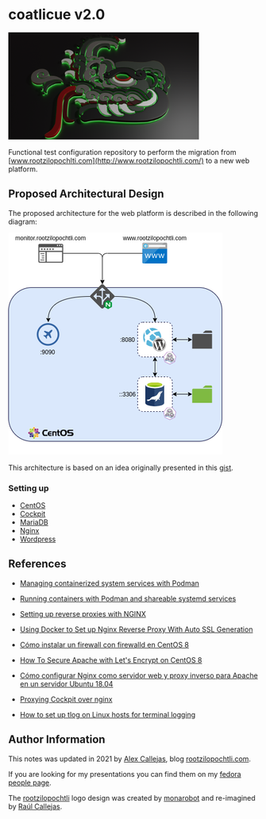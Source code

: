 # coatlicue  v2.0
<img src="https://github.com/rootzilopochtli/coatlicue/blob/master/images/rootzilopochtli.v2.0.png" alt="rootzilopochtli.com" width="384" height="216">

Functional test configuration repository to perform the migration from [www.rootzilopochlti.com](http://www.rootzilopochtli.com/) to a new web platform.

## Proposed Architectural Design

The proposed architecture for the web platform is described in the following diagram:

<img src="https://github.com/rootzilopochtli/coatlicue/blob/master/images/coatlicue.v2.0.png" alt="coalicue v2.0">

This architecture is based on an idea originally presented in this [gist](https://gist.github.com/darkaxl/9415b1a9cf24f9bdb3594d956e49af7f).

### Setting up

- [CentOS](https://github.com/rootzilopochtli/coatlicue/blob/master/centos.md)
- [Cockpit](https://github.com/rootzilopochtli/coatlicue/blob/master/cockpit.md)
- [MariaDB](https://github.com/rootzilopochtli/coatlicue/blob/master/mariadb.md)
- [Nginx](https://github.com/rootzilopochtli/coatlicue/blob/master/nginx.md)
- [Wordpress](https://github.com/rootzilopochtli/coatlicue/blob/master/wordpress.md)

## References

- [Managing containerized system services with Podman](https://developers.redhat.com/blog/2018/11/29/managing-containerized-system-services-with-podman/)

- [Running containers with Podman and shareable systemd services](https://www.redhat.com/sysadmin/podman-shareable-systemd-services)

- [Setting up reverse proxies with NGINX](https://www.redhat.com/sysadmin/setting-reverse-proxies-nginx)

- [Using Docker to Set up Nginx Reverse Proxy With Auto SSL Generation](https://linuxhandbook.com/nginx-reverse-proxy-docker/)

- [Cómo instalar un firewall con firewalld en CentOS 8](https://www.digitalocean.com/community/tutorials/how-to-set-up-a-firewall-using-firewalld-on-centos-8-es)

- [How To Secure Apache with Let's Encrypt on CentOS 8](https://www.digitalocean.com/community/tutorials/how-to-secure-apache-with-let-s-encrypt-on-centos-8)

- [Cómo configurar Nginx como servidor web y proxy inverso para Apache en un servidor Ubuntu 18.04](https://www.digitalocean.com/community/tutorials/como-configurar-nginx-como-servidor-web-y-proxy-inverso-para-apache-en-un-servidor-ubuntu-18-04-es)

- [Proxying Cockpit over nginx](https://github.com/cockpit-project/cockpit/wiki/Proxying-Cockpit-over-nginx)

- [How to set up tlog on Linux hosts for terminal logging](https://www.redhat.com/sysadmin/terminal-logging)

## Author Information

This notes was updated in 2021 by [Alex Callejas](https://www.twitter.com/dark_axl), blog [rootzilopochtli.com](https://www.rootzilopochtli.com/).

If you are looking for my presentations you can find them on my [fedora people page](https://darkaxl017.fedorapeople.org/slides/).

The [rootzilopochtli](https://www.rootzilopochtli.com/) logo design was created by [monarobot](https://twitter.com/monarobot) and re-imagined by [Raúl Callejas](https://www.instagram.com/aesir_bd/).

